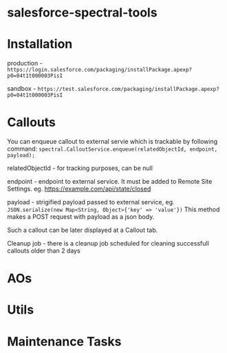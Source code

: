 # salesforce-spectral-tools

# Installation
production - `https://login.salesforce.com/packaging/installPackage.apexp?p0=04t1t000003PisI`

sandbox - `https://test.salesforce.com/packaging/installPackage.apexp?p0=04t1t000003PisI`

# Callouts
You can enqueue callout to external servie which is trackable by following command:
```spectral.CalloutService.enqueue(relatedObjectId, endpoint, payload);```

relatedObjectId - for tracking purposes, can be null

endpoint - endpoint to external service. It must be added to Remote Site Settings. eg. https://example.com/api/state/closed

payload - strigified payload passed to external service, eg. `JSON.serialize(new Map<String, Object>{'key' => 'value'})`
This method makes a POST request with payload as a json body.

Such a callout can be later displayed at a Callout tab.

Cleanup job - there is a cleanup job scheduled for cleaning successfull callouts older than 2 days

# AOs


# Utils


# Maintenance Tasks

